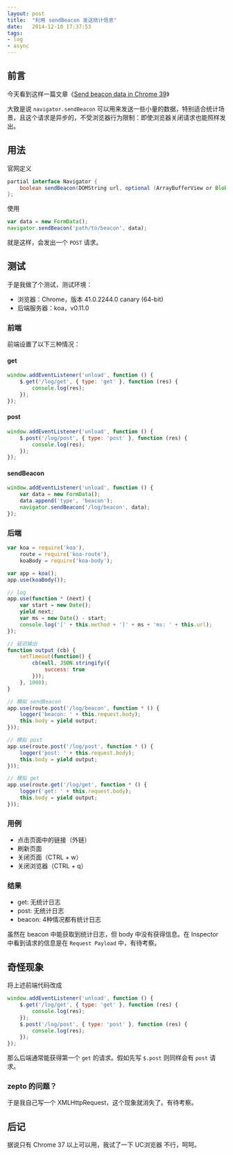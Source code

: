 ```yaml
---
layout: post
title:  "利用 sendBeacon 发送统计信息"
date:   2014-12-10 17:37:53
tags:
- log
- async
---
```


## 前言

今天看到这样一篇文章《[Send beacon data in Chrome 39](http://updates.html5rocks.com/2014/10/Send-beacon-data-in-Chrome-39)》

大致是说 `navigator.sendBeacon` 可以用来发送一些小量的数据，特别适合统计场景，且这个请求是异步的，不受浏览器行为限制：即使浏览器关闭请求也能照样发出。

<!-- more -->

## 用法

官网定义

```java
partial interface Navigator {
    boolean sendBeacon(DOMString url, optional (ArrayBufferView or Blob or DOMString or FormData)? data = null);
};
```

使用

```javascript
var data = new FormData();
navigator.sendBeacon('path/to/beacon', data);
```

就是这样，会发出一个 `POST` 请求。

## 测试

于是我做了个测试，测试环境：

- 浏览器：Chrome，版本 41.0.2244.0 canary (64-bit)
- 后端服务器：koa，v0.11.0

### 前端

前端设置了以下三种情况：

#### get

```javascript
window.addEventListener('unload', function () {
    $.get('/log/get', { type: 'get' }, function (res) {
        console.log(res);
    });
});
```

#### post

```javascript
window.addEventListener('unload', function () {
    $.post('/log/post', { type: 'post' }, function (res) {
        console.log(res);
    });
});
```

#### sendBeacon

```javascript
window.addEventListener('unload', function () {
    var data = new FormData();
    data.append('type', 'beacon');
    navigator.sendBeacon('/log/beacon', data);
});
```

### 后端
```javascript
var koa = require('koa'),
    route = require('koa-route'),
    koaBody = require('koa-body');

var app = koa();
app.use(koaBody());

// log
app.use(function * (next) {
    var start = new Date();
    yield next;
    var ms = new Date() - start;
    console.log('[' + this.method + ']' + ms + 'ms: ' + this.url);
});

// 延迟输出
function output (cb) {
    setTimeout(function() {
        cb(null, JSON.stringify({
            success: true
        }));
    }, 1000);
}

// 模拟 sendBeacon
app.use(route.post('/log/beacon', function * () {
    logger('beacon: ' + this.request.body);
    this.body = yield output;
}));

// 模拟 post
app.use(route.post('/log/post', function * () {
    logger('post: ' + this.request.body);
    this.body = yield output;
}));

// 模拟 get
app.use(route.get('/log/get', function * () {
    logger('get: ' + this.request.body);
    this.body = yield output;
}));
```

### 用例

- 点击页面中的链接（外链）
- 刷新页面
- 关闭页面（CTRL + w）
- 关闭浏览器（CTRL + q）

### 结果

- get: 无统计日志
- post: 无统计日志
- beacon: 4种情况都有统计日志

虽然在 beacon 中能获取到统计日志，但 body 中没有获得信息。在 Inspector 中看到请求的信息是在 `Request Payload` 中，有待考察。

## 奇怪现象

将上述前端代码改成

```javascript
window.addEventListener('unload', function () {
    $.get('/log/get', { type: 'get' }, function (res) {
        console.log(res);
    });
    $.post('/log/post', { type: 'post' }, function (res) {
        console.log(res);
    });
});
```

那么后端通常能获得第一个 `get` 的请求。假如先写 `$.post` 则同样会有 `post` 请求。

### zepto 的问题？

于是我自己写一个 XMLHttpRequest，这个现象就消失了。有待考察。


## 后记

据说只有 Chrome 37 以上可以用，我试了一下 UC浏览器 不行，呵呵。

